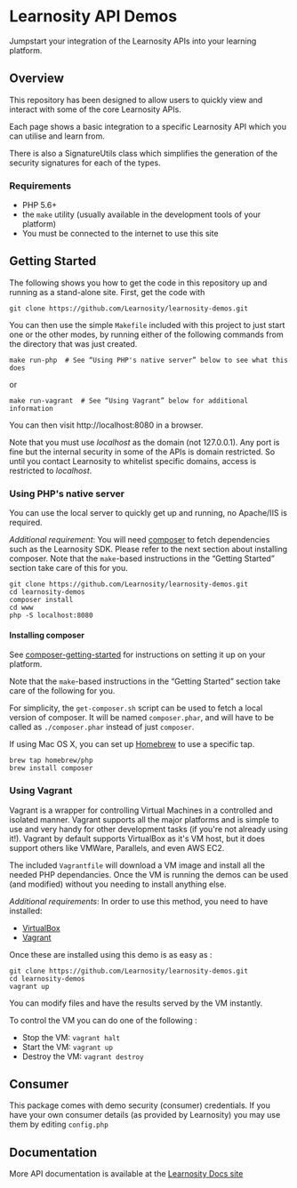 # Learnosity API Demos

Jumpstart your integration of the Learnosity APIs into your learning platform.


## Overview

This repository has been designed to allow users to quickly view and interact with some of the core Learnosity APIs.

Each page shows a basic integration to a specific Learnosity API which you can utilise and learn from.

There is also a SignatureUtils class which simplifies the generation of the security signatures for each of the types.

### Requirements

* PHP 5.6+
* the `make` utility (usually available in the development tools of your platform)
* You must be connected to the internet to use this site


## Getting Started

The following shows you how to get the code in this repository up and running as
a stand-alone site. First, get the code with

    git clone https://github.com/Learnosity/learnosity-demos.git

You can then use the simple `Makefile` included with this project to just start
one or the other modes, by running either of the following commands from the
directory that was just created.

    make run-php  # See “Using PHP's native server” below to see what this does

or

    make run-vagrant  # See “Using Vagrant” below for additional information

You can then visit http://localhost:8080 in a browser.

Note that you must use *localhost* as the domain (not 127.0.0.1). Any port is
fine but the internal security in some of the APIs is domain restricted. So
until you contact Learnosity to whitelist specific domains, access is restricted
to *localhost*.

### Using PHP's native server

You can use the local server to quickly get up and running, no Apache/IIS is
required.

*Additional requirement*: You will need [composer] to fetch dependencies such as
the Learnosity SDK. Please refer to the next section about installing composer.
Note that the `make`-based instructions in the “Getting Started” section take
care of this for you.

    git clone https://github.com/Learnosity/learnosity-demos.git
    cd learnosity-demos
    composer install
    cd www
    php -S localhost:8080

#### Installing composer

See [composer-getting-started] for instructions on setting it up on your
platform.

Note that the `make`-based instructions in the “Getting Started” section take
care of the following for you.

For simplicity, the `get-composer.sh` script can be used to fetch a
local version of composer. It will be named `composer.phar`, and will have to be
called as `./composer.phar` instead of just `composer`.

If using Mac OS X, you can set up [Homebrew] to use a specific tap.

    brew tap homebrew/php
    brew install composer

### Using Vagrant

Vagrant is a wrapper for controlling Virtual Machines in a controlled and
isolated manner. Vagrant supports all the major platforms and is simple to use
and very handy for other development tasks (if you're not already using it!).
Vagrant by default supports VirtualBox as it's VM host, but it does support
others like VMWare, Parallels, and even AWS EC2.

The included `Vagrantfile` will download a VM image and install all the needed
PHP dependancies. Once the VM is running the demos can be used (and modified)
without you needing to install anything else.

*Additional requirements*: In order to use this method, you need to have installed:
* [VirtualBox](https://www.virtualbox.org/wiki/Downloads)
* [Vagrant](https://www.vagrantup.com/downloads.html)

Once these are installed using this demo is as easy as :

    git clone https://github.com/Learnosity/learnosity-demos.git
    cd learnosity-demos
    vagrant up

You can modify files and have the results served by the VM instantly.

To control the VM you can do one of the following :
* Stop the VM: `vagrant halt`
* Start the VM: `vagrant up`
* Destroy the VM: `vagrant destroy`


## Consumer


This package comes with demo security (consumer) credentials. If you have your own consumer details (as provided by Learnosity) you may use them by editing ```config.php```


## Documentation

More API documentation is available at the [Learnosity Docs site](http://docs.learnosity.com)


[composer]: https://getcomposer.org
[composer-getting-started]: https://getcomposer.org/doc/00-intro.md
[homebrew]: https://brew.sh/
